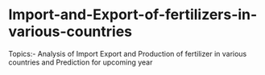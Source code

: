 # Import-and-Export-of-fertilizers-in-various-countries
Topics:- Analysis of Import Export and Production of fertilizer in various countries and Prediction for upcoming year
